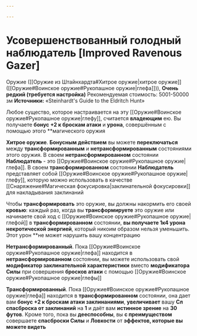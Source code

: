 ```yaml
---

---
```

# Усовершенствованный голодный наблюдатель [Improved Ravenous Gazer]

Оружие ([[Оружие из Штайнхардта#Хитрое оружие|хитрое оружие]] ([[Оружие#Воинское оружие#Рукопашное оружие|глефа]])), **Очень редкий (требуется настройка)**
Рекомендуемая стоимость: 5001-50000 зм
**Источники:** «Steinhardt's Guide to the Eldritch Hunt»

Любое существо, которое настраивается на эту [[Оружие#Воинское оружие#Рукопашное оружие|глефу]], считается **владеющим** ею. Вы получаете **бонус +2 к броскам атаки** и **урона**, совершённым с помощью этого **магического оружия

**Хитрое оружие**. **Бонусным действием** вы можете **переключаться** между **трансформированным** и **нетрансформированным** состояниями этого оружия. В своем **нетрансформированном** состоянии **Наблюдатель** - это [[Оружие#Воинское оружие#Рукопашное оружие|глефа]]. В своем **трансформированном** состоянии **Наблюдатель** представляет собой [[Оружие#Воинское оружие#Рукопашное оружие|глефу]], которую можно использовать в качестве [[Снаряжение#Магическая фокусировка|заклинательной фокусировки]] для накладывания заклинаний

Чтобы **трансформировать** это оружие, вы должны накормить его своей **кровью**: каждый раз, когда вы **трансформируете** это оружие или начинаете свой ход с [[Оружие#Воинское оружие#Рукопашное оружие|глефой]] в **трансформированном** состоянии, **вы получаете 1к4 урона некротической энергией**, который никоим образом нельзя уменьшить. Этот урон **не может нарушить вашу концентрацию

**Нетрансформированный**. Пока [[Оружие#Воинское оружие#Рукопашное оружие|глефа]] находится в **нетрансформированном** состоянии, вы можете использовать свой **модификатор заклинательной характеристики** вместо **модификатора Силы** при совершения **бросков атаки** с помощью [[Оружие#Воинское оружие#Рукопашное оружие|глефы]]

**Трансформированный**. Пока [[Оружие#Воинское оружие#Рукопашное оружие|глефа]] находится в **трансформированном** состоянии, она дает вам **бонус +2 к броскам атаки заклинаниями**, **увеличивает** вашу **Сл спасброска от заклинаний** на **1** и даёт вам **истинное зрение** на **30 футов**. Кроме того, пока вы **дееспособны**, вы **с преимуществом** совершаете **спасброски Силы** и **Ловкости** от **эффектов, которые вы можете видеть**